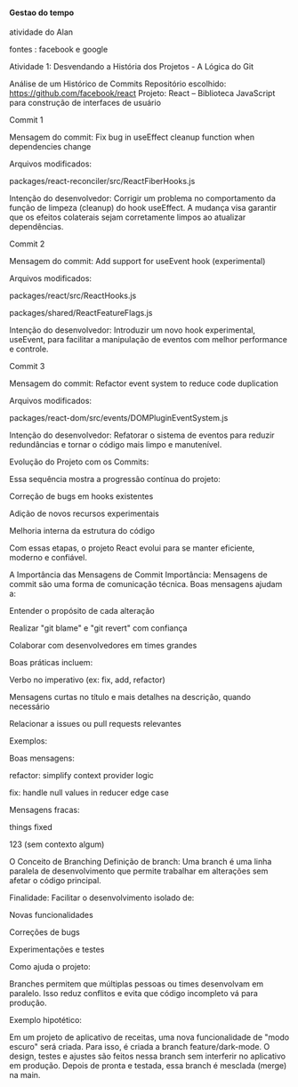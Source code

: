 #### Gestao do tempo 

 atividade do Alan

fontes : facebook e google

Atividade 1: Desvendando a História dos Projetos - A Lógica do Git

Análise de um Histórico de Commits
Repositório escolhido: https://github.com/facebook/react Projeto: React – Biblioteca JavaScript para construção de interfaces de usuário

Commit 1

Mensagem do commit: Fix bug in useEffect cleanup function when dependencies change

Arquivos modificados:

packages/react-reconciler/src/ReactFiberHooks.js

Intenção do desenvolvedor: Corrigir um problema no comportamento da função de limpeza (cleanup) do hook useEffect. A mudança visa garantir que os efeitos colaterais sejam corretamente limpos ao atualizar dependências.

Commit 2

Mensagem do commit: Add support for useEvent hook (experimental)

Arquivos modificados:

packages/react/src/ReactHooks.js

packages/shared/ReactFeatureFlags.js

Intenção do desenvolvedor: Introduzir um novo hook experimental, useEvent, para facilitar a manipulação de eventos com melhor performance e controle.

Commit 3

Mensagem do commit: Refactor event system to reduce code duplication

Arquivos modificados:

packages/react-dom/src/events/DOMPluginEventSystem.js

Intenção do desenvolvedor: Refatorar o sistema de eventos para reduzir redundâncias e tornar o código mais limpo e manutenível.

Evolução do Projeto com os Commits:

Essa sequência mostra a progressão contínua do projeto:

Correção de bugs em hooks existentes

Adição de novos recursos experimentais

Melhoria interna da estrutura do código

Com essas etapas, o projeto React evolui para se manter eficiente, moderno e confiável.

A Importância das Mensagens de Commit
Importância: Mensagens de commit são uma forma de comunicação técnica. Boas mensagens ajudam a:

Entender o propósito de cada alteração

Realizar "git blame" e "git revert" com confiança

Colaborar com desenvolvedores em times grandes

Boas práticas incluem:

Verbo no imperativo (ex: fix, add, refactor)

Mensagens curtas no título e mais detalhes na descrição, quando necessário

Relacionar a issues ou pull requests relevantes

Exemplos:

Boas mensagens:

refactor: simplify context provider logic

fix: handle null values in reducer edge case

Mensagens fracas:

things fixed

123 (sem contexto algum)

O Conceito de Branching
Definição de branch: Uma branch é uma linha paralela de desenvolvimento que permite trabalhar em alterações sem afetar o código principal.

Finalidade: Facilitar o desenvolvimento isolado de:

Novas funcionalidades

Correções de bugs

Experimentações e testes

Como ajuda o projeto:

Branches permitem que múltiplas pessoas ou times desenvolvam em paralelo. Isso reduz conflitos e evita que código incompleto vá para produção.

Exemplo hipotético:

Em um projeto de aplicativo de receitas, uma nova funcionalidade de "modo escuro" será criada. Para isso, é criada a branch feature/dark-mode. O design, testes e ajustes são feitos nessa branch sem interferir no aplicativo em produção. Depois de pronta e testada, essa branch é mesclada (merge) na main.
